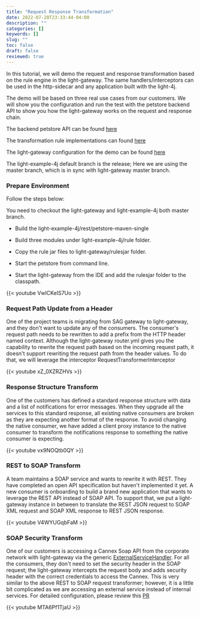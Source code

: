 ```yaml
---
title: "Request Response Transformation"
date: 2022-07-20T23:33:44-04:00
description: ""
categories: []
keywords: []
slug: ""
toc: false
draft: false
reviewed: true
---
```


In this tutorial, we will demo the request and response transformation based on the rule engine in the light-gateway. The same handlers/interceptors can be used in the http-sidecar and any application built with the light-4j. 

The demo will be based on three real use cases from our customers. We will show you the configuration and run the test with the petstore backend API to show you how the light-gateway works on the request and response chain. 


The backend petstore API can be found [here](https://github.com/networknt/light-example-4j/tree/master/rest/petstore-maven-single)

The transformation rule implementations can found [here](https://github.com/networknt/light-example-4j/tree/master/rule)

The light-gateway configuration for the demo can be found [here](https://github.com/networknt/light-gateway/tree/master/config/client-proxy-transform)


The light-example-4j default branch is the release; Here we are using the master branch, which is in sync with light-gateway master branch. 

### Prepare Environment

Follow the steps below: 

You need to checkout the light-gateway and light-example-4j both master branch. 

* Build the light-example-4j/rest/petstore-maven-single

* Build three modules under light-example-4j/rule folder. 

* Copy the rule jar files to light-gateway/rulesjar folder. 

* Start the petstore from command line. 

* Start the light-gateway from the IDE and add the rulesjar folder to the classpath.


{{< youtube VwlCKeIS7Uo >}}


### Request Path Update from a Header

One of the project teams is migrating from SAG gateway to light-gateway, and they don't want to update any of the consumers. The consumer's request path needs to be rewritten to add a prefix from the HTTP header named context. Although the light-gateway router.yml gives you the capability to rewrite the request path based on the incoming request path, it doesn't support rewriting the request path from the header values. To do that, we will leverage the interceptor RequestTransformerInterceptor


{{< youtube xZ_0XZRZHVs >}}


### Response Structure Transform

One of the customers has defined a standard response structure with data and a list of notifications for error messages. When they upgrade all the services to this standard response, all existing native consumers are broken as they are expecting another format of the response. To avoid changing the native consumer, we have added a client proxy instance to the native consumer to transform the notifications response to something the native consumer is expecting. 

{{< youtube vx9NOQtb0QY >}}


### REST to SOAP Transform

A team maintains a SOAP service and wants to rewrite it with REST. They have completed an open API specification but haven't implemented it yet. A new consumer is onboarding to build a brand new application that wants to leverage the REST API instead of SOAP API. To support that, we put a light-gateway instance in between to translate the REST JSON request to SOAP XML request and SOAP XML response to REST JSON response. 


{{< youtube V4WYUGqbFaM >}}

### SOAP Security Transform

One of our customers is accessing a Cannex Soap API from the corporate network with light-gateway via the generic [ExternalServiceHandler](/concern/external-handler/). For all the consumers, they don't need to set the security header in the SOAP request; the light-gateway intercepts the request body and adds security header with the correct credentials to access the Cannex. This is very similar to the above REST to SOAP request transformer; however, it is a little bit complicated as we are accessing an external service instead of internal services. For detailed configuration, please review this [PR](https://github.com/networknt/light-gateway/pull/69)

{{< youtube MTA6Pf1TjaU >}}
